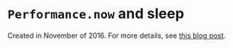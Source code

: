 # `Performance.now` and sleep

Created in November of 2016. For more details, see [this blog post](http://blog.persistent.info/2016/11/performance-now-sleep.html).

